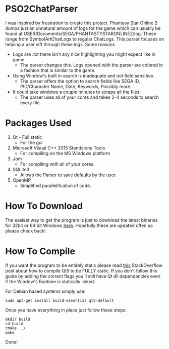 PSO2ChatParser
==============

I was inspired by frustration to create this project. 
Phantasy Star Online 2 dumps just an unnatural amount of logs for the game which can usually be found at USER/Documents/SEGA/PHANTASTYSTARONLINE2/log. 
These range from SymbolArtChatLogs to regular ChatLogs. 
This parser focuses on helping a user sift through these logs.
Some reasons
* Logs are .txt there isn't any nice highlighting you might expect 
like in game.
    * The parser changes this. Logs opened with the parser are colored in a 
fashion that is similar to the game.
* Using Window's built in search is inadequate and not field sensitive.
    * The parser offers the option to search fields like SEGA ID,
PID/Character Name, Date, Keywords, Possibly more.
* It could take windows a couple minutes to scrape all the files!
    * The parser uses all of your cores and takes 2-4 seconds to search every file.

Packages Used
=============
1. Qt - Full static
    * For the gui
2. Microsoft Visual C++ 2015 Standalone Tools
    * For compiling on the MS Windows platform
3. Jom
    * For compiling with all of your cores.
3. SQLite3
    * Allows the Parser to save defaults by the user. 
4. OpenMP
    * Simplified parallelifcation of code.

How To Download
===============

The easiest way to get the program is just to download the latest binaries
for 32bit or 64 bit Windows [here](https://github.com/AmericanEnglish/PSO2ChatParser/releases).
Hopefully these are updated often so please check back!

How To Compile
==============

If you want the program to be entirely static please read [this](https://dummy.link)
StackOverflow post about how to compile Qt5 to be FULLY static. 
If you don't follow this guide by adding the correct flags you'll still have
Qt dll dependancies even if the Window's Runtime is statically linked.

For Debian based systems simply use:
```
sudo apt-get install build-essential qt5-default
```

Once you have everything in place just follow these steps:
```
mkdir build
cd build
cmake ../
make
```

Done!
